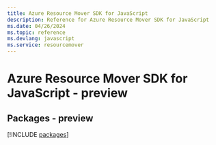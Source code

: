 ```yaml
---
title: Azure Resource Mover SDK for JavaScript
description: Reference for Azure Resource Mover SDK for JavaScript
ms.date: 04/26/2024
ms.topic: reference
ms.devlang: javascript
ms.service: resourcemover
---
```

# Azure Resource Mover SDK for JavaScript - preview
## Packages - preview
[!INCLUDE [packages](resource-mover-index.md)]